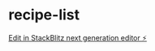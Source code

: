 # recipe-list

[Edit in StackBlitz next generation editor ⚡️](https://stackblitz.com/~/github.com/saaim-siddiqui/recipe-list)
